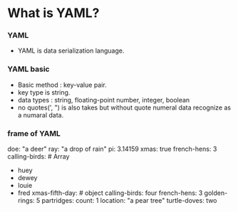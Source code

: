 # What is YAML?

### YAML

- YAML is data serialization language.

### YAML basic

- Basic method : key-value pair.
- key type is string.
- data types : string, floating-point number, integer, boolean
- no quotes(', ") is also takes but without quote numeral data recognize as a numaral data.


### frame of YAML

doe: "a deer"
ray: "a drop of rain"
pi: 3.14159
xmas: true
french-hens: 3
calling-birds:                # Array
  - huey
  - dewey
  - louie
  - fred
xmas-fifth-day:               # object
  calling-birds: four
  french-hens: 3
  golden-rings: 5
  partridges:
    count: 1
    location: "a pear tree"
  turtle-doves: two

